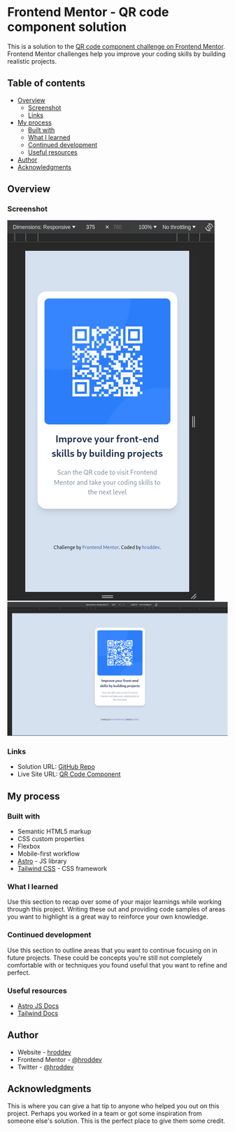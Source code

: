 # Frontend Mentor - QR code component solution

This is a solution to the [QR code component challenge on Frontend Mentor](https://www.frontendmentor.io/challenges/qr-code-component-iux_sIO_H). Frontend Mentor challenges help you improve your coding skills by building realistic projects. 

## Table of contents

- [Overview](#overview)
  - [Screenshot](#screenshot)
  - [Links](#links)
- [My process](#my-process)
  - [Built with](#built-with)
  - [What I learned](#what-i-learned)
  - [Continued development](#continued-development)
  - [Useful resources](#useful-resources)
- [Author](#author)
- [Acknowledgments](#acknowledgments)


## Overview

### Screenshot

![Mobile](./public/images/screenshot-mobile.png)
![Desktop](./public/images/screenshot-desk.png)

### Links

- Solution URL: [GitHub Repo](https://github.com/hroddev/qr-code-component-main)
- Live Site URL: [QR Code Component](https://roaring-lily-fe8a26.netlify.app/)

## My process

### Built with

- Semantic HTML5 markup
- CSS custom properties
- Flexbox
- Mobile-first workflow
- [Astro](https://astro.build/) - JS library
- [Tailwind CSS](https://tailwindcss.com/) - CSS framework


### What I learned

Use this section to recap over some of your major learnings while working through this project. Writing these out and providing code samples of areas you want to highlight is a great way to reinforce your own knowledge.


### Continued development

Use this section to outline areas that you want to continue focusing on in future projects. These could be concepts you're still not completely comfortable with or techniques you found useful that you want to refine and perfect.


### Useful resources

- [Astro JS Docs](https://docs.astro.build/en/getting-started/) 
- [Tailwind Docs](https://tailwindcss.com/docs/installation) 

## Author

- Website - [hroddev](https://hrod.dev)
- Frontend Mentor - [@hroddev](https://www.frontendmentor.io/profile/hroddev)
- Twitter - [@hroddev](https://twitter.com/hroddev)

## Acknowledgments

This is where you can give a hat tip to anyone who helped you out on this project. Perhaps you worked in a team or got some inspiration from someone else's solution. This is the perfect place to give them some credit.
